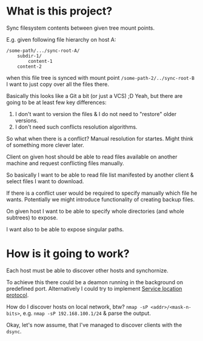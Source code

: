 # What is this project?

Sync filesystem contents between given tree mount points.

E.g. given following file hierarchy on host A:
 
```
/some-path/.../sync-root-A/
    subdir-1/
        content-1
    content-2
```

when this file tree is synced with mount point `/some-path-2/../sync-root-B` I want
to just copy over all the files there.

Basically this looks like a Git a bit (or just a VCS) ;D Yeah, but there are going to be 
at least few key differences:

1. I don't want to version the files & I do not need to "restore" older versions.
2. I don't need such conflicts resolution algorithms.

So what when there is a conflict? Manual resolution for startes. Might think of something
more clever later.

Client on given host should be able to read files available on another machine and 
request conflicting files manually.

So basically I want to be able to read file list manifested by another client & select files 
I want to download.

If there is a conflict user would be required to specify manually which file he wants.
Potentially we might introduce functionality of creating backup files.

On given host I want to be able to specify whole directories (and whole subtrees) to expose.

I want also to be able to expose singular paths.

# How is it going to work?

Each host must be able to discover other hosts and synchornize.

To achieve this there could be a deamon running in the background on predefined port.
Alternatively I could try to implement [Service location protocol](https://en.wikipedia.org/wiki/Service_Location_Protocol).

How do I discover hosts on local network, btw? `nmap -sP <addr>/<mask-n-bits>`, e.g. `nmap -sP 192.168.100.1/24` & parse the output.

Okay, let's now assume, that I've managed to discover clients with the `dsync`.

